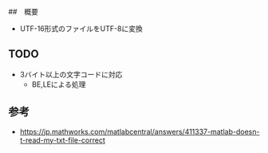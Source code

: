 ##　概要

* UTF-16形式のファイルをUTF-8に変換

## TODO

* 3バイト以上の文字コードに対応
  * BE,LEによる処理

## 参考

* https://jp.mathworks.com/matlabcentral/answers/411337-matlab-doesn-t-read-my-txt-file-correct